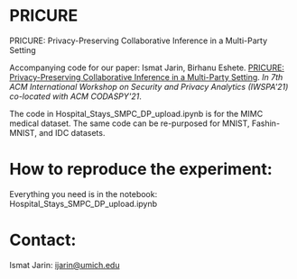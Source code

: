 # PRICURE
PRICURE: Privacy-Preserving Collaborative Inference in a Multi-Party Setting

Accompanying code for our paper: Ismat Jarin, Birhanu Eshete. [PRICURE: Privacy-Preserving Collaborative Inference in a Multi-Party Setting](https://arxiv.org/abs/2102.09751). *In 7th ACM International Workshop on Security and Privacy Analytics (IWSPA'21) co-located with ACM CODASPY'21*.

The code in Hospital_Stays_SMPC_DP_upload.ipynb is for the MIMC medical dataset. The same code can be re-purposed for MNIST, Fashin-MNIST, and IDC datasets.

# How to reproduce the experiment:
Everything you need is in the notebook: Hospital_Stays_SMPC_DP_upload.ipynb

# Contact:
Ismat Jarin: ijarin@umich.edu


